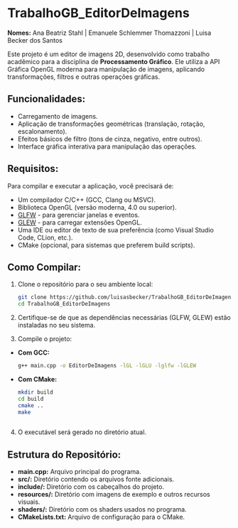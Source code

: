 # TrabalhoGB_EditorDeImagens

**Nomes:** Ana Beatriz Stahl
|          Emanuele Schlemmer Thomazzoni
|          Luisa Becker dos Santos

Este projeto é um editor de imagens 2D, desenvolvido como trabalho acadêmico para a disciplina de **Processamento Gráfico**. Ele utiliza a API Gráfica OpenGL moderna para manipulação de imagens, aplicando transformações, filtros e outras operações gráficas.

## Funcionalidades:
- Carregamento de imagens.
- Aplicação de transformações geométricas (translação, rotação, escalonamento).
- Efeitos básicos de filtro (tons de cinza, negativo, entre outros).
- Interface gráfica interativa para manipulação das operações.

## Requisitos:
Para compilar e executar a aplicação, você precisará de:

- Um compilador C/C++ (GCC, Clang ou MSVC).
- Biblioteca OpenGL (versão moderna, 4.0 ou superior).
- [GLFW](https://www.glfw.org/) - para gerenciar janelas e eventos.
- [GLEW](http://glew.sourceforge.net/) - para carregar extensões OpenGL.
- Uma IDE ou editor de texto de sua preferência (como Visual Studio Code, CLion, etc.).
- CMake (opcional, para sistemas que preferem build scripts).

## Como Compilar:

1. Clone o repositório para o seu ambiente local:

   ```bash
   git clone https://github.com/luisasbecker/TrabalhoGB_EditorDeImagens.git
   cd TrabalhoGB_EditorDeImagens

2. Certifique-se de que as dependências necessárias (GLFW, GLEW) estão instaladas no seu sistema.

3. Compile o projeto:

  - **Com GCC:**
       ```bash
       g++ main.cpp -o EditorDeImagens -lGL -lGLU -lglfw -lGLEW

  - **Com CMake:**
       ```bash
       mkdir build
       cd build
       cmake ..
       make
        
    
4. O executável será gerado no diretório atual.

## Estrutura do Repositório:

- **main.cpp:** Arquivo principal do programa.
- **src/:** Diretório contendo os arquivos fonte adicionais.
- **include/:** Diretório com os cabeçalhos do projeto.
- **resources/:** Diretório com imagens de exemplo e outros recursos visuais.
- **shaders/:** Diretório com os shaders usados no programa.
- **CMakeLists.txt:** Arquivo de configuração para o CMake.
